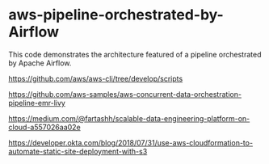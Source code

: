 # aws-pipeline-orchestrated-by-Airflow
This code demonstrates the architecture featured of a pipeline orchestrated by Apache Airflow.

https://github.com/aws/aws-cli/tree/develop/scripts

https://github.com/aws-samples/aws-concurrent-data-orchestration-pipeline-emr-livy

https://medium.com/@fartashh/scalable-data-engineering-platform-on-cloud-a557026aa02e

https://developer.okta.com/blog/2018/07/31/use-aws-cloudformation-to-automate-static-site-deployment-with-s3
